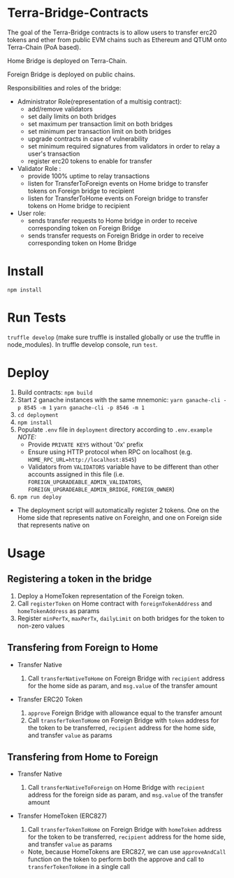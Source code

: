 # Terra-Bridge-Contracts
The goal of the Terra-Bridge contracts is to allow users to transfer erc20 tokens and ether from public EVM chains such as Ethereum and QTUM onto Terra-Chain (PoA based).

Home Bridge is deployed on Terra-Chain.

Foreign Bridge is deployed on public chains.

Responsibilities and roles of the bridge:
- Administrator Role(representation of a multisig contract):
  - add/remove validators
  - set daily limits on both bridges
  - set maximum per transaction limit on both bridges
  - set minimum per transaction limit on both bridges
  - upgrade contracts in case of vulnerability
  - set minimum required signatures from validators in order to relay a user's transaction
  - register erc20 tokens to enable for transfer
- Validator Role :
  - provide 100% uptime to relay transactions
  - listen for TransferToForeign events on Home bridge to transfer tokens on Foreign bridge to recipient
  - listen for TransferToHome events on Foreign bridge to transfer tokens on Home bridge to recipient
- User role:
  - sends transfer requests to Home bridge in order to receive corresponding token on Foreign Bridge
  - sends transfer requests on Foreign Bridge in order to receive corresponding token on Home Bridge

# Install
`npm install`

# Run Tests
`truffle develop` (make sure truffle is installed globally or use the truffle in node_modules).
In truffle develop console, run `test`.

# Deploy
1. Build contracts:
`npm build`
2. Start 2 ganache instances with the same mnemonic:
`yarn ganache-cli -p 8545 -m 1`
`yarn ganache-cli -p 8546 -m 1`
3. `cd deployment`
4. `npm install`
5. Populate `.env` file in `deployment` directory according to `.env.example`
*NOTE:*
    * Provide `PRIVATE KEYS` without '0x' prefix
    * Ensure using HTTP protocol when RPC on localhost (e.g. `HOME_RPC_URL=http://localhost:8545`)
    * Validators from `VALIDATORS` variable have to be different than other accounts assigned in this file (i.e. `FOREIGN_UPGRADEABLE_ADMIN_VALIDATORS`, `FOREIGN_UPGRADEABLE_ADMIN_BRIDGE`, `FOREIGN_OWNER`)
6. `npm run deploy`

- The deployment script will automatically register 2 tokens. One on the Home side that represents native on Foreighn, and one on Foreign side that represents native on

# Usage
## Registering a token in the bridge
1. Deploy a HomeToken representation of the Foreign token.
2. Call `registerToken` on Home contract with `foreignTokenAddress` and `homeTokenAddress` as params
3. Register `minPerTx`, `maxPerTx`, `dailyLimit` on both bridges for the token to non-zero values

## Transfering from Foreign to Home
- Transfer Native
  1. Call `transferNativeToHome` on Foreign Bridge with `recipient` address for the home side as param, and `msg.value` of the transfer amount

- Transfer ERC20 Token
  1. `approve` Foreign Bridge with allowance equal to the transfer amount
  2. Call `transferTokenToHome` on Foreign Bridge with `token` address for the token to be transferred, `recipient` address for the home side, and transfer `value` as params

## Transfering from Home to Foreign
- Transfer Native
  1. Call `transferNativeToForeign` on Home Bridge with `recipient` address for the foreign side as param, and `msg.value` of the transfer amount

- Transfer HomeToken (ERC827)
  1. Call `transferTokenToHome` on Foreign Bridge with `homeToken` address for the token to be transferred, `recipient` address for the home side, and transfer `value` as params
  - Note, because HomeTokens are ERC827, we can use `approveAndCall` function on the token to perform both the approve and call to `transferTokenToHome` in a single call

